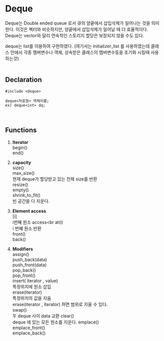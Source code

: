 Deque
======
Deque는 Double ended queue 로서 큐의 양끝에서 삽입삭제가 일어나는 것을 의미한다.
이것은 벡터와 비슷하지만, 양끝에서 삽입삭제가 일어날 때 더 효율적이다. Deque는 vector와 달리 연속적인 스토리지 할당은 보장되지 않을 수도 있다.

deque는 list를 이용하여 구현하였다. (여기서는 initializer_list 를 사용하였는데 클래스 안에서 각종 멤버변수나 객체, 상속받은 클래스의 맴버변수등을 초기화 시킬때 사용하는것)<br>
<br>
## Declaration
~~~
#include <deque>

deque<자료형> 객체이름;
ex) deque<int> dq;

~~~
<br>


## Functions
1. **Iterator**<br>
 begin()<br>
 end() <br>
2. **capacity**<br>
 size()<br>
 max_size()<br>
 현재 deque가 할당받고 있는 전체 size를 반환<br>
 resize()<br>
 empty()<br>
 shrink_to_fit()<br>
 빈 공간을 다 지운다.

3. **Element access**<br>
[i]<br>
i번째 원소 access<br
at(i)<br>
i 번쨰 원소 반환 <br>
front()<br>
back()<br>
4. **Modifiers**<br>
 assign()<br>
 push_back(data)<br>
push_front(data)<br>
pop_back()<br>
pop_front()<br>
insert( iterator , value)<br>
특정위치에 원소 삽입<br>
erase(iterator)<br>
특정위치의 값을 지움<br>
erase(iterator , iterator) 하면 범위로 지울 수 있다.<br>
swap()<br>
  두 deque 사이 data 교환
clear()<br>
  deque 에 있는 모든 원소를 지운다.
emplace()<br>
emplace_front()<br>
emplace_back()<br>
